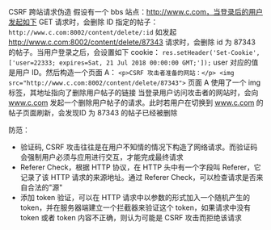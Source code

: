 CSRF 跨站请求伪造
假设有一个 bbs 站点：http://www.c.com，当登录后的用户发起如下 GET 请求时，会删除 ID 指定的帖子：
`http://www.c.com:8002/content/delete/:id`
如发起 http://www.c.com:8002/content/delete/87343 请求时，会删除 id 为 87343 的帖子。当用户登录之后，会设置如下 cookie：
`res.setHeader('Set-Cookie', ['user=22333; expires=Sat, 21 Jul 2018 00:00:00 GMT;']);`
user 对应的值是用户 ID。然后构造一个页面 A：
`<p>CSRF 攻击者准备的网站：</p>
<img src="http://www.c.com:8002/content/delete/87343">`
页面 A 使用了一个 img 标签，其地址指向了删除用户帖子的链接
当登录用户访问攻击者的网站时，会向 www.c.com 发起一个删除用户帖子的请求。此时若用户在切换到 www.c.com 的帖子页面刷新，会发现ID 为 87343 的帖子已经被删除

防范：
- 验证码, CSRF 攻击往往是在用户不知情的情况下构造了网络请求。而验证码会强制用户必须与应用进行交互，才能完成最终请求
- Referer Check，根据 HTTP 协议，在 HTTP 头中有一个字段叫 Referer，它记录了该 HTTP 请求的来源地址。通过 Referer Check，可以检查请求是否来自合法的"源"
- 添加 token 验证，可以在 HTTP 请求中以参数的形式加入一个随机产生的 token，并在服务器端建立一个拦截器来验证这个 token，如果请求中没有 token 或者 token 内容不正确，则认为可能是 CSRF 攻击而拒绝该请求